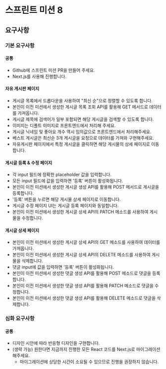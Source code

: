 # 스프린트 미션 8

## 요구사항

### 기본 요구사항

#### 공통

- Github에 스프린트 미션 PR을 만들어 주세요.
- Next.js를 사용해 진행합니다.

#### 자유 게시판 페이지

- 게시글 목록에서 드롭다운을 사용하여 "최신 순"으로 정렬할 수 있도록 합니다.
- 본인이 이전 미션에서 생성한 게시글 목록 조회 API를 활용해 GET 메서드로 데이터를 가져옵니다.
- 게시글 제목에 검색어가 일부 포함되면 해당 게시글을 검색할 수 있도록 합니다.
- 이미지는 디폴트 이미지로 프론트엔드에서 처리해 주세요.
- 게시글 닉네임 및 좋아요 개수 역시 임의값으로 프론트엔드에서 처리해주세요.
- 베스트 게시글은 최신순 3개 게시글을 요청으로 데이터를 가져와 구현해주세요.
- 자유게시판 페이지에서 특정 게시글을 클릭하면 해당 게시물의 상세 페이지로 이동합니다.

#### 게시글 등록 & 수정 페이지

- 각 input 필드에 정확한 placeholder 값을 입력합니다.
- 모든 input 필드에 값을 입력하면 '등록' 버튼이 활성화됩니다.
- 본인이 이전 미션에서 생성한 게시글 생성 API를 활용해 POST 메서드로 게시글을 등록합니다.
- '등록' 버튼을 누르면 해당 게시물 상세 페이지로 이동합니다.
- 게시글 수정 페이지 UI는 게시글 등록 페이지와 동일합니다.
- 본인이 이전 미션에서 생성한 게시글 상세 API의 PATCH 메소드를 사용하여 게시물을 수정합니다.

#### 게시글 상세 페이지

- 본인이 이전 미션에서 생성한 게시글 상세 API의 GET 메소드를 사용하여 데이터를 가져옵니다.
- 본인이 이전 미션에서 생성한 게시글 상세 API의 DELETE 메소드를 사용하여 게시물을 삭제합니다.
- 댓글 input에 값을 입력하면 '등록' 버튼이 활성화됩니다.
- 본인이 이전 미션에서 생성한 댓글 생성 API를 활용해 POST 메소드로 댓글을 등록합니다.
- 본인이 이전 미션에서 생성한 댓글 생성 API를 활용해 PATCH 메소드로 댓글을 수정합니다.
- 본인이 이전 미션에서 생성한 댓글 생성 API를 활용해 DELETE 메소드로 댓글을 삭제합니다.

### 심화 요구사항

#### 공통

- 디자인 시안에 따라 반응형 디자인을 구현합니다.
- (생략 가능) 원한다면 지금까지 진행한 모든 React 코드를 Next.js로 마이그레이션 해주세요.
  - 마이그레이션에 상당한 시간이 소요될 수 있으므로 진행을 권장하지 않습니다.
